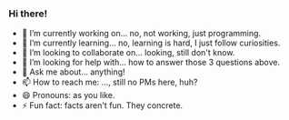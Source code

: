 ### Hi there!

- 🔭 I’m currently working on... no, not working, just programming.
- 🌱 I’m currently learning... no, learning is hard, I just follow curiosities.
- 👯 I’m looking to collaborate on... looking, still don't know.
- 🤔 I’m looking for help with... how to answer those 3 questions above.
- 💬 Ask me about... anything!
- 📫 How to reach me: ..., still no PMs here, huh?
- 😄 Pronouns: as you like.
- ⚡ Fun fact: facts aren't fun. They concrete.
